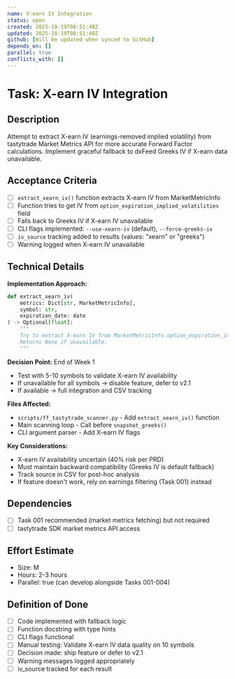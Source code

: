 ```yaml
---
name: X-earn IV Integration
status: open
created: 2025-10-19T08:51:48Z
updated: 2025-10-19T08:51:48Z
github: [Will be updated when synced to GitHub]
depends_on: []
parallel: true
conflicts_with: []
---
```


# Task: X-earn IV Integration

## Description
Attempt to extract X-earn IV (earnings-removed implied volatility) from tastytrade Market Metrics API for more accurate Forward Factor calculations. Implement graceful fallback to dxFeed Greeks IV if X-earn data unavailable.

## Acceptance Criteria
- [ ] `extract_xearn_iv()` function extracts X-earn IV from MarketMetricInfo
- [ ] Function tries to get IV from `option_expiration_implied_volatilities` field
- [ ] Falls back to Greeks IV if X-earn IV unavailable
- [ ] CLI flags implemented: `--use-xearn-iv` (default), `--force-greeks-iv`
- [ ] `iv_source` tracking added to results (values: "xearn" or "greeks")
- [ ] Warning logged when X-earn IV unavailable

## Technical Details

**Implementation Approach:**
```python
def extract_xearn_iv(
    metrics: Dict[str, MarketMetricInfo],
    symbol: str,
    expiration_date: date
) -> Optional[float]:
    """
    Try to extract X-earn IV from MarketMetricInfo.option_expiration_implied_volatilities.
    Returns None if unavailable.
    """
```

**Decision Point:** End of Week 1
- Test with 5-10 symbols to validate X-earn IV availability
- If unavailable for all symbols → disable feature, defer to v2.1
- If available → full integration and CSV tracking

**Files Affected:**
- `scripts/ff_tastytrade_scanner.py` - Add `extract_xearn_iv()` function
- Main scanning loop - Call before `snapshot_greeks()`
- CLI argument parser - Add X-earn IV flags

**Key Considerations:**
- X-earn IV availability uncertain (40% risk per PRD)
- Must maintain backward compatibility (Greeks IV is default fallback)
- Track source in CSV for post-hoc analysis
- If feature doesn't work, rely on earnings filtering (Task 001) instead

## Dependencies
- [ ] Task 001 recommended (market metrics fetching) but not required
- [ ] tastytrade SDK market metrics API access

## Effort Estimate
- Size: M
- Hours: 2-3 hours
- Parallel: true (can develop alongside Tasks 001-004)

## Definition of Done
- [ ] Code implemented with fallback logic
- [ ] Function docstring with type hints
- [ ] CLI flags functional
- [ ] Manual testing: Validate X-earn IV data quality on 10 symbols
- [ ] Decision made: ship feature or defer to v2.1
- [ ] Warning messages logged appropriately
- [ ] iv_source tracked for each result
